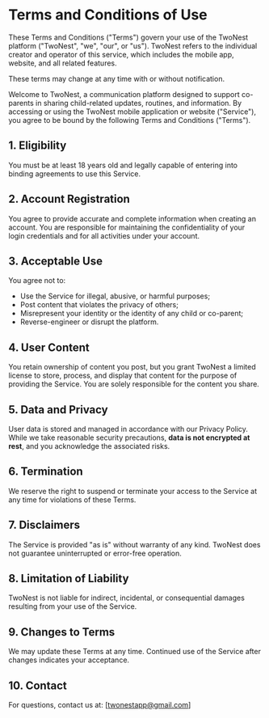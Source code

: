 # Terms and Conditions of Use

These Terms and Conditions ("Terms") govern your use of the TwoNest platform ("TwoNest", "we", "our", or "us"). TwoNest refers to the individual creator and operator of this service, which includes the mobile app, website, and all related features.

These terms may change at any time with or without notification.

Welcome to TwoNest, a communication platform designed to support co-parents in sharing child-related updates, routines, and information. By accessing or using the TwoNest mobile application or website ("Service"), you agree to be bound by the following Terms and Conditions ("Terms").

## 1. Eligibility
You must be at least 18 years old and legally capable of entering into binding agreements to use this Service.

## 2. Account Registration
You agree to provide accurate and complete information when creating an account. You are responsible for maintaining the confidentiality of your login credentials and for all activities under your account.

## 3. Acceptable Use
You agree not to:
- Use the Service for illegal, abusive, or harmful purposes;
- Post content that violates the privacy of others;
- Misrepresent your identity or the identity of any child or co-parent;
- Reverse-engineer or disrupt the platform.

## 4. User Content
You retain ownership of content you post, but you grant TwoNest a limited license to store, process, and display that content for the purpose of providing the Service. You are solely responsible for the content you share.

## 5. Data and Privacy
User data is stored and managed in accordance with our Privacy Policy. While we take reasonable security precautions, **data is not encrypted at rest**, and you acknowledge the associated risks.

## 6. Termination
We reserve the right to suspend or terminate your access to the Service at any time for violations of these Terms.

## 7. Disclaimers
The Service is provided "as is" without warranty of any kind. TwoNest does not guarantee uninterrupted or error-free operation.

## 8. Limitation of Liability
TwoNest is not liable for indirect, incidental, or consequential damages resulting from your use of the Service.

## 9. Changes to Terms
We may update these Terms at any time. Continued use of the Service after changes indicates your acceptance.

## 10. Contact
For questions, contact us at: [twonestapp@gmail.com]
